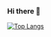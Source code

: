 ### Hi there 👋

[![Top Langs](https://github-readme-stats.vercel.app/api/top-langs/?username=desiresa)](https://github.com/anuraghazra/github-readme-stats)


<!--
**desiresa/desiresa** is a ✨ _special_ ✨ repository because its `README.md` (this file) appears on your GitHub profile.

Here are some ideas to get you started:

- 🔭 I’m currently working on ...
- 🌱 I’m currently learning ...
- 👯 I’m looking to collaborate on ...
- 🤔 I’m looking for help with ...
- 💬 Ask me about ...
- 📫 How to reach me: ...
- 😄 Pronouns: ...
- ⚡ Fun fact: ...
-->
